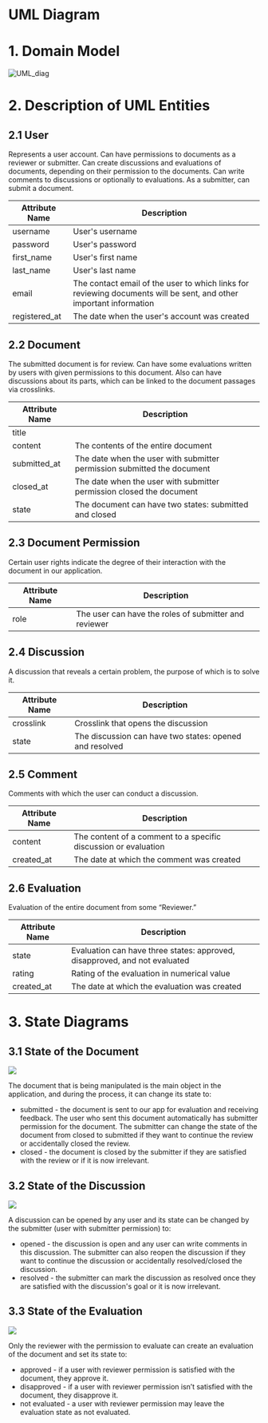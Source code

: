 # UML Diagram

# 1. Domain Model

![UML_diag](images/uml.png)

# 2. Description of UML Entities

## 2.1 User

Represents a user account. Can have permissions to documents as a reviewer or submitter. Can create discussions and evaluations of documents, depending on their permission to the documents. Can write comments to discussions or optionally to evaluations. As a submitter, can submit a document.

| Attribute Name | Description |
|----------------|-------------|
| username | User's username |
| password | User's password |
| first_name | User's first name |
| last_name | User's last name |
| email | The contact email of the user to which links for reviewing documents will be sent, and other important information |
| registered_at | The date when the user's account was created |

## 2.2 Document

The submitted document is for review. Can have some evaluations written by users with given permissions to this document. Also can have discussions about its parts, which can be linked to the document passages via crosslinks.

| Attribute Name | Description |
|----------------|-------------|
| title |  |
| content | The contents of the entire document |
| submitted_at | The date when the user with submitter permission submitted the document |
| closed_at | The date when the user with submitter permission closed the document |
| state | The document can have two states: submitted and closed |

## 2.3 Document Permission

Certain user rights indicate the degree of their interaction with the document in our application.

| Attribute Name | Description |
|----------------|-------------|
| role | The user can have the roles of submitter and reviewer |

## 2.4 Discussion

A discussion that reveals a certain problem, the purpose of which is to solve it.

| Attribute Name | Description |
|----------------|-------------|
| crosslink | Crosslink that opens the discussion |
| state | The discussion can have two states: opened and resolved |

## 2.5 Comment

Comments with which the user can conduct a discussion.

| Attribute Name | Description |
|----------------|-------------|
| content | The content of a comment to a specific discussion or evaluation |
| created_at | The date at which the comment was created |

## 2.6 Evaluation

Evaluation of the entire document from some “Reviewer.”

| Attribute Name | Description |
|----------------|-------------|
| state | Evaluation can have three states: approved, disapproved, and not evaluated |
| rating | Rating of the evaluation in numerical value |
| created_at | The date at which the evaluation was created |

# 3. State Diagrams

## 3.1 State of the Document

![](images/state_diag_1.png)

The document that is being manipulated is the main object in the application, and during the process, it can change its state to:

* submitted - the document is sent to our app for evaluation and receiving feedback. The user who sent this document automatically has submitter permission for the document. The submitter can change the state of the document from closed to submitted if they want to continue the review or accidentally closed the review.
* closed - the document is closed by the submitter if they are satisfied with the review or if it is now irrelevant.

## 3.2 State of the Discussion

![](images/state_diag_2.png)

A discussion can be opened by any user and its state can be changed by the submitter (user with submitter permission) to:

* opened - the discussion is open and any user can write comments in this discussion. The submitter can also reopen the discussion if they want to continue the discussion or accidentally resolved/closed the discussion.
* resolved - the submitter can mark the discussion as resolved once they are satisfied with the discussion's goal or it is now irrelevant.

## 3.3 State of the Evaluation

![](images/state_diag_3.png)

Only the reviewer with the permission to evaluate can create an evaluation of the document and set its state to:

* approved - if a user with reviewer permission is satisfied with the document, they approve it.
* disapproved - if a user with reviewer permission isn’t satisfied with the document, they disapprove it.
* not evaluated - a user with reviewer permission may leave the evaluation state as not evaluated.
